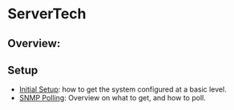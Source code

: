 # ServerTech

## Overview:

## Setup
- [Initial Setup](initial-setup.md): how to get the system configured at a basic level.
- [SNMP Polling](snmp-polling.md): Overview on what to get, and how to poll.